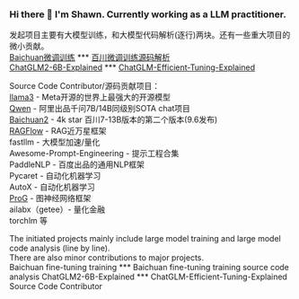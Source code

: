 ### Hi there 👋 I'm Shawn. Currently working as a LLM practitioner.
发起项目主要有大模型训练，和大模型代码解析(逐行)两块。还有一些重大项目的微小贡献。  
[Baichuan微调训练](https://github.com/ArtificialZeng/Baichuan-Chat-Tuning)       *** [百川微调训练源码解析](https://github.com/ArtificialZeng/Baichuan-Qwen-Llama-tuning-Explained)  
[ChatGLM2-6B-Explained](https://github.com/ArtificialZeng/ChatGLM2-6B-Explained) ***  [ChatGLM-Efficient-Tuning-Explained](https://github.com/ArtificialZeng/ChatGLM-Efficient-Tuning-Explained)

Source Code Contributor/源码贡献项目：  
[llama3](https://github.com/meta-llama/llama3) - Meta开源的世界上最强大的开源模型  
[Qwen](https://github.com/QwenLM/Qwen) - 阿里出品千问7B/14B同级别SOTA chat项目  
[Baichuan2](https://github.com/baichuan-inc/Baichuan2) - 4k star 百川7-13B版本的第二个版本(9.6发布)  
[RAGFlow](https://github.com/infiniflow/ragflow) - RAG近万星框架  
fastllm - 大模型加速/量化  
Awesome-Prompt-Engineering - 提示工程合集  
PaddleNLP - 百度出品的通用NLP框架  
Pycaret - 自动化机器学习  
AutoX - 自动化机器学习  
[ProG](https://github.com/sheldonresearch/ProG/tree/main) - 图神经网络框架  
ailabx（getee）- 量化金融  
torchlm 等

The initiated projects mainly include large model training and large model code analysis (line by line).   
There are also minor contributions to major projects.   
Baichuan fine-tuning training *** Baichuan fine-tuning training source code analysis 
ChatGLM2-6B-Explained *** 
ChatGLM-Efficient-Tuning-Explained Source Code Contributor

<!--
**ArtificialZeng/ArtificialZeng** is a ✨ _special_ ✨ repository because its `README.md` (this file) appears on your GitHub profile.

Here are some ideas to get you started:

- 🔭 I’m currently working on ...
- 🌱 I’m currently learning ...
- 👯 I’m looking to collaborate on ...
- 🤔 I’m looking for help with ...
- 💬 Ask me about ...
- 📫 How to reach me: ...
- 😄 Pronouns: ...
- ⚡ Fun fact: ...
-->
